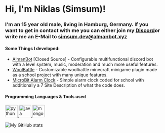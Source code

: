 # Hi, I'm Niklas (Simsum)!

### I'm an 15 year old male, living in Hamburg, Germany. If you want to get in contact with me you can either join my [Discord](https://discord.almanbot.xyz)or write me an E-Mail to [simsum.dev@almanbot.xyz](mailto:simsum.dev@almanbot.xyz)

#### Some Things I developed:
- [AlmanBot](https://almanbot.xyz) [Closed Source] - Configurable multifunctional discord bot with a level system, music, moderation and much more useful features.
- [WoolBattle](https://github.com/SimsumMC/woolbattle) - Customizable woolbattle minecraft minigame plugin made as a school project with many unique features. 
- [MicroBit Alarm Clock](https://github.com/SimsumMC/woolbattle) - Simple alarm clock coded for school with additionally a 7 Site Description of what the code does.

#### Programming Languages & Tools used

<p align="justify">
  <a href="https://python.org/">
    <img src="https://user-images.githubusercontent.com/79917043/195839420-903e3ec1-0f0d-49ca-966d-7a63d0b6c986.png" alt="python"  width="40">
  </a>
  <a href="https://www.java.com/">
    <img src="https://user-images.githubusercontent.com/79917043/195840367-8d938f3b-9cc8-4335-8a99-761a7f934e57.png" alt="java"  width="40">
  </a>
  <a href="https://www.mongodb.com/">
    <img src="https://user-images.githubusercontent.com/79917043/195839953-7baf0002-93ef-4a67-b502-8f53f68055f1.png" alt="mongodb"  width="40">
  </a>
</p>

![My GitHub stats](https://github-readme-stats.vercel.app/api?username=SimsumMC&show_icons=true&theme=merko&hide=prs,contribs)
